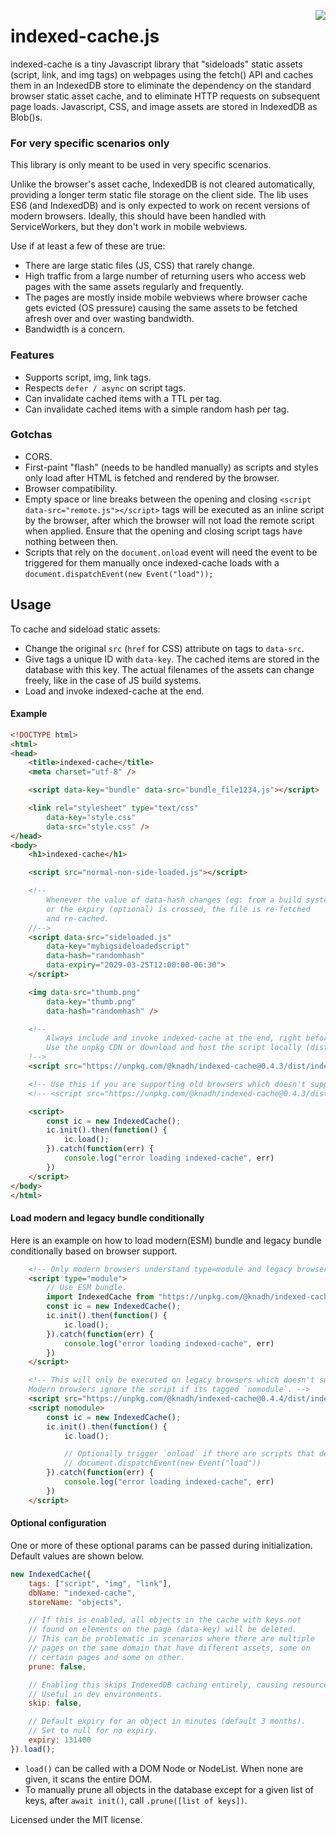 <a href="https://zerodha.tech"><img src="https://zerodha.tech/static/images/github-badge.svg" align="right" /></a>

# indexed-cache.js

indexed-cache is a tiny Javascript library that "sideloads" static assets (script, link, and img tags) on webpages using the fetch() API and caches them in an IndexedDB store to eliminate the dependency on the standard browser static asset cache, and to eliminate HTTP requests on subsequent page loads. Javascript, CSS, and image assets are stored in IndexedDB as Blob()s.

### For very specific scenarios only

This library is only meant to be used in very specific scenarios.

Unlike the browser's asset cache, IndexedDB is not cleared automatically, providing a longer term static file storage on the client side. The lib uses ES6 (and IndexedDB) and is only expected to work on recent versions of modern browsers. Ideally, this should have been handled with ServiceWorkers, but they don't work in mobile webviews.

Use if at least a few of these are true:

- There are large static files (JS, CSS) that rarely change.
- High traffic from a large number of returning users who access web pages with the same assets regularly and frequently.
- The pages are mostly inside mobile webviews where browser cache gets evicted  (OS pressure) causing the same assets to be fetched afresh over and over wasting bandwidth.
- Bandwidth is a concern.

### Features

- Supports script, img, link tags.
- Respects `defer / async` on script tags.
- Can invalidate cached items with a TTL per tag.
- Can invalidate cached items with a simple random hash per tag.

### Gotchas

- CORS.
- First-paint "flash" (needs to be handled manually) as scripts and styles only load after HTML is fetched and rendered by the browser.
- Browser compatibility.
- Empty space or line breaks between the opening and closing `<script data-src="remote.js"></script>` tags will be executed as an inline script by the browser, after which the browser will not load the remote script when applied. Ensure that the opening and closing script tags have nothing between then.
- Scripts that rely on the `document.onload` event will need the event to be triggered for them manually once indexed-cache loads with a `document.dispatchEvent(new Event("load"));`

## Usage

To cache and sideload static assets:

- Change the original `src` (`href` for CSS) attribute on tags to `data-src`.
- Give tags a unique ID with `data-key`. The cached items are stored in the database with this key. The actual filenames of the assets can change freely, like in the case of JS build systems.
- Load and invoke indexed-cache at the end.

#### Example

```html
<!DOCTYPE html>
<html>
<head>
    <title>indexed-cache</title>
    <meta charset="utf-8" />

    <script data-key="bundle" data-src="bundle_file1234.js"></script>

    <link rel="stylesheet" type="text/css"
        data-key="style.css"
        data-src="style.css" />
</head>
<body>
    <h1>indexed-cache</h1>

    <script src="normal-non-side-loaded.js"></script>

    <!--
        Whenever the value of data-hash changes (eg: from a build system)
        or the expiry (optional) is crossed, the file is re-fetched
        and re-cached.
    //-->
    <script data-src="sideloaded.js"
        data-key="mybigsideloadedscript"
        data-hash="randomhash"
        data-expiry="2029-03-25T12:00:00-06:30">
    </script>

    <img data-src="thumb.png"
        data-key="thumb.png"
        data-hash="randomhash" />

    <!--
        Always include and invoke indexed-cache at the end, right before </body>.
        Use the unpkg CDN or download and host the script locally (dist/indexed-cache.min.js).
    !-->
    <script src="https://unpkg.com/@knadh/indexed-cache@0.4.3/dist/indexed-cache.min.js" nomodule></script>

    <!-- Use this if you are supporting old browsers which doesn't support ES6. -->
    <!-- <script src="https://unpkg.com/@knadh/indexed-cache@0.4.3/dist/indexed-cache.legacy.min.js" nomodule></script> -->

    <script>
        const ic = new IndexedCache();
        ic.init().then(function() {
            ic.load();
        }).catch(function(err) {
            console.log("error loading indexed-cache", err)
        })
    </script>
</body>
</html>
```

#### Load modern and legacy bundle conditionally

Here is an example on how to load modern(ESM) bundle and legacy bundle conditionally based on browser support.

```html
    <!-- Only modern browsers understand type=module and legacy browsers will skip this script -->
    <script type="module">
        // Use ESM bundle.
        import IndexedCache from "https://unpkg.com/@knadh/indexed-cache@0.4.3/dist/indexed-cache.esm.min.js";
        const ic = new IndexedCache();
        ic.init().then(function() {
            ic.load();
        }).catch(function(err) {
            console.log("error loading indexed-cache", err)
        })
    </script>

    <!-- This will only be executed on legacy browsers which doesn't support ES6 modules.
    Modern browsers ignore the script if its tagged `nomodule`. -->
    <script src="https://unpkg.com/@knadh/indexed-cache@0.4.4/dist/indexed-cache.legacy.min.js" nomodule></script>
    <script nomodule>
        const ic = new IndexedCache();
        ic.init().then(function() {
            ic.load();

            // Optionally trigger `onload` if there are scripts that depend on it.
            // document.dispatchEvent(new Event("load"))
        }).catch(function(err) {
            console.log("error loading indexed-cache", err)
        })
    </script>
```

#### Optional configuration

One or more of these optional params can be passed during initialization. Default values are shown below.

```javascript
new IndexedCache({
    tags: ["script", "img", "link"],
    dbName: "indexed-cache",
    storeName: "objects",

    // If this is enabled, all objects in the cache with keys not
    // found on elements on the page (data-key) will be deleted.
    // This can be problematic in scenarios where there are multiple
    // pages on the same domain that have different assets, some on
    // certain pages and some on other.
    prune: false,

    // Enabling this skips IndexedDB caching entirely, causing resources to be fetched over HTTP every time.
    // Useful in dev environments.
    skip: false,

    // Default expiry for an object in minutes (default 3 months).
    // Set to null for no expiry.
    expiry: 131400
}).load();
```

- `load()` can be called with a DOM Node or NodeList. When none are given, it scans the entire DOM.
- To manually prune all objects in the database except for a given list of keys, after `await init()`, call `.prune([list of keys])`.

Licensed under the MIT license.
